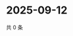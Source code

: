 # 2025-09-12

共 0 条

<!-- BEGIN ZHIHUVIDEO -->
<!-- 最后更新时间 Fri Sep 12 2025 04:09:59 GMT+0800 (China Standard Time) -->

<!-- END ZHIHUVIDEO -->
